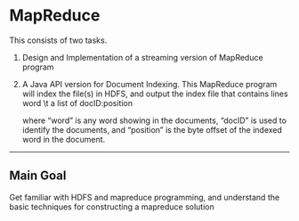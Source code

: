 # MapReduce


This consists of two tasks. 
1) Design and Implementation of a streaming version of MapReduce program
2) A Java API version for Document Indexing. This MapReduce program will index the file(s) in HDFS,
   and output the index file that contains lines
                word \t a list of docID:position

   where “word” is any word showing in the documents, “docID” is used to identify
   the documents, and “position” is the byte offset of the indexed word in the
   document.

_____________________________________________________________________________________________________


## Main Goal

Get familiar with HDFS and mapreduce programming, and understand the basic techniques for constructing a mapreduce solution